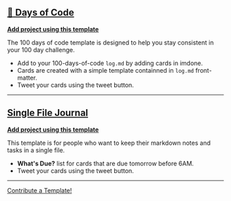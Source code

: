 ## [:100: Days of Code](https://github.com/imdone/100-days-of-code-template)
**<a class="button is-imdone-primary" title="100 Days of Code" href="https://github.com/imdone/100-days-of-code-template/archive/master.zip">Add project using this template</a>**  
  
The 100 days of code template is designed to help you stay consistent in your 100 day challenge.  
- Add to your 100-days-of-code `log.md` by adding cards in imdone.
- Cards are created with a simple template containned in `log.md` front-matter.
- Tweet your cards using the tweet button.  
  
----

## [Single File Journal](https://github.com/imdone/my-imdone-journal-single-file-template)
**<a class="button is-imdone-primary" title="Single File Journal" href="https://github.com/imdone/my-imdone-journal-single-file-template/archive/master.zip">Add project using this template</a>**  
  
This template is for people who want to keep their markdown notes and tasks in a single file.
- **What's Due?** list for cards that are due tomorrow before 6AM.
- Tweet your cards using the tweet button.

----

[Contribute a Template!](https://github.com/imdone/templates/blob/master/contributing.md)
